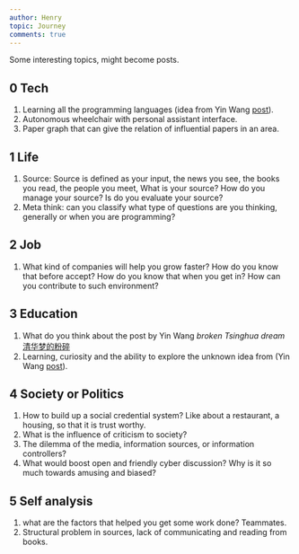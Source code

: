 ```yaml
---
author: Henry
topic: Journey
comments: true
---
```


Some interesting topics, might become posts.

## 0 Tech
1. Learning all the programming languages (idea from Yin Wang [post](https://www.yinwang.org/blog-cn/2017/07/06/master-pl)).
2. Autonomous wheelchair with personal assistant interface.
3. Paper graph that can give the relation of influential papers in an area.

## 1 Life
1. Source: Source is defined as your input, the news you see, the books you read, the people you meet, What is your source? How do you manage your source? Is do you evaluate your source?
2. Meta think: can you classify what type of questions are you thinking, generally or when you are programming?

## 2 Job
1. What kind of companies will help you grow faster? How do you know that before accept? How do you know that when you get in? How can you contribute to such environment?

## 3 Education
1. What do you think about the post by Yin Wang _broken Tsinghua dream_ [清华梦的粉碎](https://blog.csdn.net/u012717411/article/details/46787787)
2. Learning, curiosity and the ability to explore the unknown idea from (Yin Wang [post](https://www.yinwang.org/blog-cn/2019/07/12/learning-philosophy)).

## 4 Society or Politics
1. How to build up a social credential system? Like about a restaurant, a housing, so that it is trust worthy. 
2. What is the influence of criticism to society?
3. The dilemma of the media, information sources, or information controllers?
4. What would boost open and friendly cyber discussion? Why is it so much towards amusing and biased?

## 5 Self analysis
1. what are the factors that helped you get some work done? Teammates.
2. Structural problem in sources, lack of communicating and reading from books.